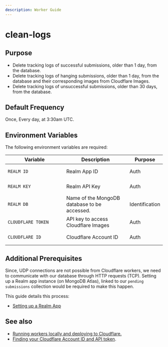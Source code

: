 ```yaml
---
description: Worker Guide
---
```


# clean-logs

## Purpose

* Delete tracking logs of successful submissions, older than 1 day, from the database.
* Delete tracking logs of hanging submissions, older than 1 day, from the database and their corresponding images from Cloudflare Images.
* Delete tracking logs of unsuccessful submissions, older than 30 days, from the database.

## Default Frequency

Once, Every day, at 3:30am UTC.

## Environment Variables

The following environment variables are required:

<table><thead><tr><th width="217">Variable</th><th width="294">Description</th><th>Purpose</th></tr></thead><tbody><tr><td><pre class="language-properties"><code class="lang-properties">REALM_ID
</code></pre></td><td>Realm App ID</td><td>Auth</td></tr><tr><td><pre class="language-properties"><code class="lang-properties">REALM_KEY
</code></pre></td><td>Realm API Key</td><td>Auth</td></tr><tr><td><pre class="language-properties"><code class="lang-properties">REALM_DB
</code></pre></td><td>Name of the MongoDB database to be accessed.</td><td>Identification</td></tr><tr><td><pre class="language-properties"><code class="lang-properties">CLOUDFLARE_TOKEN
</code></pre></td><td>API key to access Cloudflare Images</td><td>Auth</td></tr><tr><td><pre class="language-properties"><code class="lang-properties">CLOUDFLARE_ID
</code></pre></td><td>Cloudflare Account ID</td><td>Auth</td></tr></tbody></table>

## Additional Prerequisites

Since, UDP connections are not possible from Cloudflare workers, we need to communicate with our database through HTTP requests (TCP). Setting up a Realm app instance (on MongoDB Atlas), linked to our `pending submissions` collection would be required to make this happen.

This guide details this process:

* [Setting up a Realm App](https://www.mongodb.com/developer/products/atlas/cloudflare-worker-rest-api/#check-out-the-rest-api-code)

## See also

* [Running workers locally and deploying to Cloudflare.](./)
* [Finding your Cloudflare Account ID and API token](https://developers.cloudflare.com/images/cloudflare-images/api-request).
